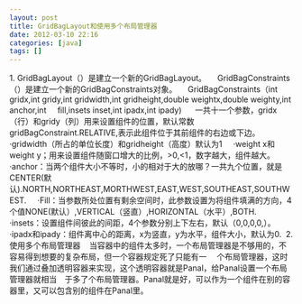 ```yaml
---
layout: post
title: GridBagLayout和使用多个布局管理器
date: 2012-03-10 22:16
categories: [java]
tags: []
---
```

1. GridBagLayout（）是建立一个新的GridBagLayout。
    GridBagConstraints（）是建立一个新的GridBagConstraints对象。
    GridBagConstraints（int gridx,int gridy,int gridwidth,int gridheight,double weightx,double weighty,int anchor,int     fill,insets inset,int ipadx,int ipady)
     一共十一个参数，gridx（行）和gridy（列）用来设置组件的位置，默认常数gridBagConstraint.RELATIVE,表示此组件位于其前组件的右边或下边。
    ·gridwidth（所占的单位长度）和gridheight（高度）默认为1
    ·weight x和weight y；用来设置组件随窗口增大的比例，>0,<1，数字越大，组件越大。
    ·anchor：当两个组件大小不等时，小的相对于大的放哪？一共九个位置，就是CENTER(默认).NORTH,NORTHEAST,MORTHWEST,EAST,WEST,SOUTHEAST,SOUTHWEST.
    ·Fill：当参数所处位置有剩余空间时，此参数设置为将组件填满的方向，4个值NONE(默认）,VERTICAL（竖直）,HORIZONTAL（水平）,BOTH.
    ·insets：设置组件间彼此的间距，4个参数分别上下左右，默认（0,0,0,0,）。
    ·ipadx和ipady：组件离中心的距离，x为竖直，y为水平，组件大小，默认为0.
 2.使用多个布局管理器
   当容器中的组件太多时，一个布局管理器是不够用的，不容易得到想要的复杂布局，但一个容器规定死了只能有一 　个布局管理器，这时我们通过叠加透明容器来实现，这个透明容器就是Panal，给Panal设置一个布局管理器就相当　于多了个布局管理器。Panal就是好，可以作为一个组件在别的容器里，又可以包含别的组件在Panal里。
 
